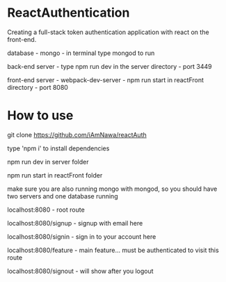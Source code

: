 # ReactAuthentication

Creating a full-stack token authentication application with react on the front-end.

database - mongo - in terminal type mongod to run


back-end server - type npm run dev in the server directory - port 3449


front-end server - webpack-dev-server - npm run start in reactFront directory  - port 8080

# How to use

git clone https://github.com/iAmNawa/reactAuth

type 'npm i' to install dependencies

npm run dev in server folder

npm run start in reactFront folder

make sure you are also running mongo with mongod, so you should have two servers and one database running

localhost:8080 - root route

localhost:8080/signup - signup with email here

localhost:8080/signin - sign in to your account here

localhost:8080/feature - main feature... must be authenticated to visit this route

localhost:8080/signout - will show after you logout
